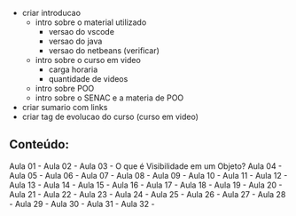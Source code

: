 

- criar introducao
    - intro sobre o material utilizado
        - versao do vscode
        - versao do java
        - versao do netbeans (verificar)
    - intro sobre o curso em video
        - carga horaria
        - quantidade de videos
    - intro sobre POO
    - intro sobre o SENAC e a materia de POO
- criar sumario com links
- criar tag de evolucao do curso (curso em video)



## Conteúdo:

Aula 01 - 
Aula 02 - 
Aula 03 - O que é Visibilidade em um Objeto?
Aula 04 - 
Aula 05 - 
Aula 06 - 
Aula 07 - 
Aula 08 - 
Aula 09 - 
Aula 10 - 
Aula 11 - 
Aula 12 - 
Aula 13 - 
Aula 14 - 
Aula 15 - 
Aula 16 - 
Aula 17 - 
Aula 18 - 
Aula 19 - 
Aula 20 - 
Aula 21 - 
Aula 22 - 
Aula 23 - 
Aula 24 - 
Aula 25 - 
Aula 26 - 
Aula 27 - 
Aula 28 - 
Aula 29 - 
Aula 30 - 
Aula 31 - 
Aula 32 - 